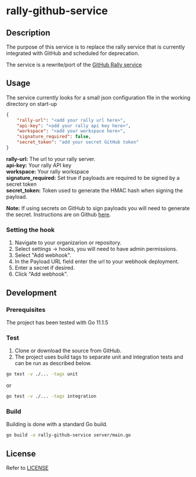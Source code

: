 # rally-github-service

## Description
The purpose of this service is to replace the rally service that is currently integrated with GitHub and scheduled for deprecation.

The service is a rewrite/port of the [GitHub Rally service](https://github.com/github/github-services/blob/master/lib/services/rally.rb) 

## Usage
The service currently looks for a small json configuration file in the working directory on start-up
```json
{ 
    "rally-url": "<add your rally url here>",
    "api-key": "<add your rally api key here>",
    "workspace": "<add your workspace here>",
    "signature_required": false,
    "secret_token": "add your secret GitHub token"
}
```
**rally-url:** The url to your rally server.  
**api-key:** Your rally API key  
**workspace:** Your rally workspace  
**signature_required:** Set true if payloads are required to be signed by a secret token  
**secret_token:** Token used to generate the HMAC hash when signing the payload.

**Note:** If using secrets on GitHub to sign payloads you will need to generate the secret. Instructions are on Github [here](https://developer.github.com/webhooks/securing/#setting-your-secret-token).  

### Setting the hook
1. Navigate to your organizarion or repository.
2. Select settings -> hooks, you will need to have admin permissions.
3. Select "Add webhook".
4. In the Payload URL field enter the url to your webhook deployment.
5. Enter a secret if desired.
6. Click "Add webhook".


## Development
### Prerequisites
The project has been tested with Go 11.1.5

### Test
1. Clone or download the source from GitHub.
2. The project uses build tags to separate unit and integration tests and can be run as described below.
```sh
go test -v ./... -tags unit
```
or
```sh
go test -v ./... -tags integration
```

### Build
Building is done with a standard Go build.
```sh
go build -o rally-github-service server/main.go
```

## License

Refer to [LICENSE](LICENSE.md)
